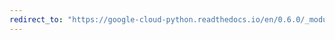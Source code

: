 ```yaml
---
redirect_to: "https://google-cloud-python.readthedocs.io/en/0.6.0/_modules/gcloud/storage/_implicit_environ.html"
---
```

